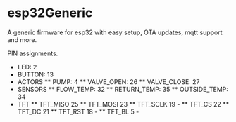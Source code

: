 # esp32Generic
A generic firmware for esp32 with easy setup, OTA updates, mqtt support and more.

PIN assignments.
* LED: 2
* BUTTON: 13
* ACTORS
** PUMP: 4
** VALVE_OPEN: 26
** VALVE_CLOSE: 27
* SENSORS
** FLOW_TEMP: 32
** RETURN_TEMP: 35
** OUTSIDE_TEMP: 34
* TFT
 ** TFT_MISO 25
 ** TFT_MOSI 23
 ** TFT_SCLK 19 -
 ** TFT_CS 22
 ** TFT_DC 21
 ** TFT_RST 18 -
 ** TFT_BL 5 -
 
